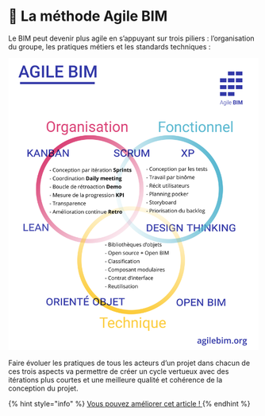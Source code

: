 # 🚀 La méthode Agile BIM

Le BIM peut devenir plus agile en s’appuyant sur trois piliers : l’organisation du groupe, les pratiques métiers et les standards techniques :

![L&apos;agile BIM s&apos;inpire du plusieurs approches agile](../../.gitbook/assets/agile-bim-toolbox-fr.png)

Faire évoluer les pratiques de tous les acteurs d’un projet dans chacun de ces trois aspects va permettre de créer un cycle vertueux avec des itérations plus courtes et une meilleure qualité et cohérence de la conception du projet.

{% hint style="info" %}
[Vous pouvez améliorer cet article ! ](../communaute-agile-bim/contribuer.md)
{% endhint %}

